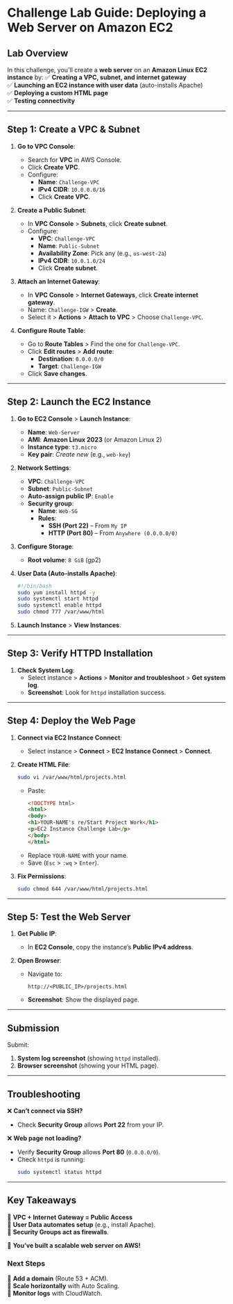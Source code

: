 # **Challenge Lab Guide: Deploying a Web Server on Amazon EC2**

## **Lab Overview**
In this challenge, you'll create a **web server** on an **Amazon Linux EC2 instance** by:
✅ **Creating a VPC, subnet, and internet gateway**  
✅ **Launching an EC2 instance with user data** (auto-installs Apache)  
✅ **Deploying a custom HTML page**  
✅ **Testing connectivity**  

---

## **Step 1: Create a VPC & Subnet**
1. **Go to VPC Console**:  
   - Search for **VPC** in AWS Console.  
   - Click **Create VPC**.  
   - Configure:  
     - **Name**: `Challenge-VPC`  
     - **IPv4 CIDR**: `10.0.0.0/16`  
     - Click **Create VPC**.  

2. **Create a Public Subnet**:  
   - In **VPC Console** > **Subnets**, click **Create subnet**.  
   - Configure:  
     - **VPC**: `Challenge-VPC`  
     - **Name**: `Public-Subnet`  
     - **Availability Zone**: Pick any (e.g., `us-west-2a`)  
     - **IPv4 CIDR**: `10.0.1.0/24`  
     - Click **Create subnet**.  

3. **Attach an Internet Gateway**:  
   - In **VPC Console** > **Internet Gateways**, click **Create internet gateway**.  
   - Name: `Challenge-IGW` > **Create**.  
   - Select it > **Actions** > **Attach to VPC** > Choose `Challenge-VPC`.  

4. **Configure Route Table**:  
   - Go to **Route Tables** > Find the one for `Challenge-VPC`.  
   - Click **Edit routes** > **Add route**:  
     - **Destination**: `0.0.0.0/0`  
     - **Target**: `Challenge-IGW`  
   - Click **Save changes**.  

---

## **Step 2: Launch the EC2 Instance**
1. **Go to EC2 Console** > **Launch Instance**:  
   - **Name**: `Web-Server`  
   - **AMI**: **Amazon Linux 2023** (or Amazon Linux 2)  
   - **Instance type**: `t3.micro`  
   - **Key pair**: *Create new* (e.g., `web-key`)  

2. **Network Settings**:  
   - **VPC**: `Challenge-VPC`  
   - **Subnet**: `Public-Subnet`  
   - **Auto-assign public IP**: `Enable`  
   - **Security group**:  
     - **Name**: `Web-SG`  
     - **Rules**:  
       - **SSH (Port 22)** – From `My IP`  
       - **HTTP (Port 80)** – From `Anywhere (0.0.0.0/0)`  

3. **Configure Storage**:  
   - **Root volume**: `8 GiB` (gp2)  

4. **User Data (Auto-installs Apache)**:  
   ```bash
   #!/bin/bash
   sudo yum install httpd -y
   sudo systemctl start httpd
   sudo systemctl enable httpd
   sudo chmod 777 /var/www/html
   ```

5. **Launch Instance** > **View Instances**.  

---

## **Step 3: Verify HTTPD Installation**
1. **Check System Log**:  
   - Select instance > **Actions** > **Monitor and troubleshoot** > **Get system log**.  
   - **Screenshot**: Look for `httpd` installation success.  

---

## **Step 4: Deploy the Web Page**
1. **Connect via EC2 Instance Connect**:  
   - Select instance > **Connect** > **EC2 Instance Connect** > **Connect**.  

2. **Create HTML File**:  
   ```bash
   sudo vi /var/www/html/projects.html
   ```
   - Paste:  
     ```html
     <!DOCTYPE html>
     <html>
     <body>
     <h1>YOUR-NAME's re/Start Project Work</h1>
     <p>EC2 Instance Challenge Lab</p>
     </body>
     </html>
     ```
   - Replace `YOUR-NAME` with your name.  
   - Save (`Esc` > `:wq` > `Enter`).  

3. **Fix Permissions**:  
   ```bash
   sudo chmod 644 /var/www/html/projects.html
   ```

---

## **Step 5: Test the Web Server**
1. **Get Public IP**:  
   - In **EC2 Console**, copy the instance’s **Public IPv4 address**.  

2. **Open Browser**:  
   - Navigate to:  
     ```
     http://<PUBLIC_IP>/projects.html
     ```
   - **Screenshot**: Show the displayed page.  

---

## **Submission**
Submit:  
1. **System log screenshot** (showing `httpd` installed).  
2. **Browser screenshot** (showing your HTML page).  

---

## **Troubleshooting**
❌ **Can’t connect via SSH?**  
   - Check **Security Group** allows **Port 22** from your IP.  

❌ **Web page not loading?**  
   - Verify **Security Group** allows **Port 80** (`0.0.0.0/0`).  
   - Check `httpd` is running:  
     ```bash
     sudo systemctl status httpd
     ```

---

## **Key Takeaways**
🔹 **VPC + Internet Gateway = Public Access**  
🔹 **User Data automates setup** (e.g., install Apache).  
🔹 **Security Groups act as firewalls**.  

🚀 **You’ve built a scalable web server on AWS!**  

### **Next Steps**
🔸 **Add a domain** (Route 53 + ACM).  
🔸 **Scale horizontally** with Auto Scaling.  
🔸 **Monitor logs** with CloudWatch.